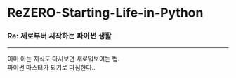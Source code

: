 # ReZERO-Starting-Life-in-Python
### Re: 제로부터 시작하는 파이썬 생활
***
이미 아는 지식도 다시보면 새로워보이는 법.  
파이썬 마스터가 되기로 다짐한다..
